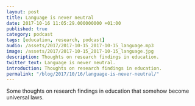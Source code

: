 ```yaml
---
layout: post
title: Language is never neutral
date: 2017-10-16 11:05:29.000000000 +01:00
published: true
category: podcast
tags: [education, research, podcast]
audio: /assets/2017/2017-10-15_2017-10-15_language.mp3
image: /assets/2017/2017-10-15_2017-10-15_language.jpg
description: Thoughts on research findings in education.
twitter_text: Language is never neutral.
introduction: Thoughts on research findings in education.
permalink: "/blog/2017/10/16/language-is-never-neutral/"
---
```

Some thoughts on research findings in education that somehow become universal laws.